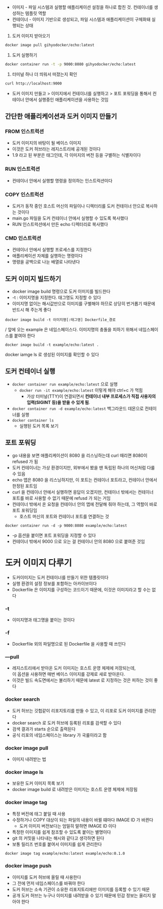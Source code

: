 - 이미지 - 파일 시스템과 실행할 애플리케이션 설정을 하나로 합친 것. 컨테이너를 생성하는 템플릿 역할
- 컨테이너 - 이미지 기반으로 생성되고, 파일 시스템과 애플리케이션이 구체화돼 실행되는 상태

1. 도커 이미지 받아오기

```bash
docker image pull gihyodocker/echo:latest
```

1. 도커 실행하기

```bash
docker container run -t -p 9000:8080 gihyodocker/echo:latest
```

1. 터미널 하나 더 띄워서 떠졌는지 확인

```bash
curl http://localhost:9000
```

- 도커 이미지 만들고 > 이미지에서 컨테이너를 실행하고 > 포트 포워딩을 통해서 컨테이너 안에서 실행중인 애플리케이션을 사용하는 것임

## 간단한 애플리케이션과 도커 이미지 만들기

### FROM 인스트럭션

- 도커 이미지의 바탕이 될 베이스 이미지
- 이것은 도커 허브라는 레지스트리에 공개된 것이다
- 1.9 라고 된 부분은 태그인데, 각 이미지의 버전 등을 구별하는 식별자이다

### RUN 인스트럭션

- 컨테이너 안에서 실행할 명령을 정의하는 인스트럭션이다

### COPY 인스트럭션

- 도커가 동작 중인 호스트 머신의 파일이나 디렉터리를 도커 컨테이너 안으로 복사하는 것이다
- main.go 파일을 도커 컨테이너 안에서 실행할 수 있도록 복사했다
- RUN 인스트럭션에서 만든 echo 디렉터리로 복사했다

### CMD 인스트럭션

- 컨테이너 안에서 실행할 프로세스를 지정한다
- 애플리케이션 자체를 실행하는 명령이다
- 명령을 공백으로 나눈 배열로 나타낸다

## 도커 이미지 빌드하기

- docker image build 명령으로 도커 이미지를 빌드한다
- -t : 이미지명을 지정한다. 태그명도 지정할 수 있다
- 이미지명 없이는 해시값만으로 이미지를 구별해야 하므로 상당히 번거롭기 때문에 반드시 해 주는게 좋다

`docker image build -t 이미지명[:태그명] Dockerfile_경로`

/ 앞에 오는 example 은 네임스페이스다. 이미지명의 충돌을 피하기 위해서 네임스페이스를 붙여야 한다

`docker image build -t example/echo:latest .` 

docker iamge ls 로 생성된 이미지를 확인할 수 있다


## 도커 컨테이너 실행

- `docker container run example/echo:latest` 으로 실행
    - `docker run -it example/echo:latest` 이렇게 해야 ctrl+c 가 먹힘
        - 가상 터미널(TTY)이 연결되면서 **컨테이너 내부 프로세스가 직접 사용자의 입력(SIGINT 등)을 받을 수 있게 됨**.
- `docker container run -d example/echo:latest` 백그라운드 데몬으로 컨테이너를 실행
- `docker container ls`
    - 실행된 도커 목록 보기

## 포트 포워딩

- go 내용을 보면 애플리케이션이 8080 을 리스닝하는데 curl 때리면 8080이 refused 가 됨
- 도커 컨테이너는 가상 환경이지만, 외부에서 봤을 땐 독립된 하나의 머신처럼 다룰 수 있음
- echo 앱은 8080 을 리스닝하지만, 이 포트는 컨테이너 포트라고, 컨테이너 안에서 한정된 포트임
- curl 을 컨테이너 안에서 실행하면 응답이 오겠지만, 컨테이너 밖에서는 컨테이너 포트를 바로 사용할 수 없기 때문에 refusd 가 되는 거임
- 컨테이너 밖에서 온 요청을 컨테이너 안의 앱에 전달해 줘야 하는데, 그 역할이 바로 포트 포워딩임
    - 호스트 머신의 포트와 컨테이너 포트를 연결하는 것

`docker container run -d -p 9000:8080 example/echo:latest` 

- -p 옵션을 붙이면 포트 포워딩을 지정할 수 있다
- 컨테이너 밖에서 9000 으로 오는 걸 컨테이너 안의 8080 으로 붙여준 것임

# 도커 이미지 다루기

- 도커이미지는 도커 컨테이너를 만들기 위한 템플릿이다
- 실행 환경의 설정 정보를 포함하는 아카이브이다
- Dockerfile 은 이미지를 구성하는 코드이기 때문에, 이것은 이미지라고 할 수는 없다

### -t

- 이미지명과 태그명을 붙이는 것이다

### -f

- Dockerfile 외의 파일명으로 된 Dockerfile 을 사용할 때 쓰인다

### —pull

- 레지스트리에서 받아온 도커 이미지는 호스트 운영 체제에 저장되는데,   
이 옵션을 사용하면 매번 베이스 이미지를 강제로 새로 받아온다.
- 이것은 빌드 속도면에서는 불리하기 때문에 latest 로 지정하는 것은 피하는 것이 좋다

### docker search

- 도커 허브는 깃헙같이 리포지토리를 만들 수 있고, 이 리포로 도커 이미지를 관리한다
- docker search 로 도커 허브에 등록된 리포를 검색할 수 있다
- 검색 결과가 starts 순으로 출력된다
- 공식 리포의 네임스페이스는 library 가 국룰이라고 함

### docker image pull

- 이미지 내려받는 법

### docker image ls

- 보유한 도커 이미지 목록 보기
- docker image build 로  내려받은 이미지는 호스트 운영 체제에 저장됨

### docker image tag

- 특정 버전에 태그 붙일 때 사용
- 수정하거나 COPY 대상이 되는 파일의 내용이 바뀔 떄마다 IMAGE ID 가 바뀐다
    - 도커 이미지 버전보다는 엄밀히 말하면 IMAGE ID 이다
- 특정한 이미지를 쉽게 참조할 수 있도록 붙이는 별명이다
- git 의 커밋을 나타내는 해시와 같다고 생각하면 된다
- 보통 릴리즈 번호를 붙여서 이미지를 쉽게 관리한다

```bash
docker image tag example/echo:latest example/echo:0.1.0
```

### docker image push

- 이미지를 도커 허브에 올릴 때 사용한다
- 그 전에 먼저 네임스페이스를 바꿔야 한다
- 도커 허브는 소속 기관이 소유한 리포지토리에만 이미지를 등록할 수 있기 때문
- 공개 도커 허브는 누구나 이미지를 내려받을 수 있기 때문에 민감 정보는 올리지 말아야 한다